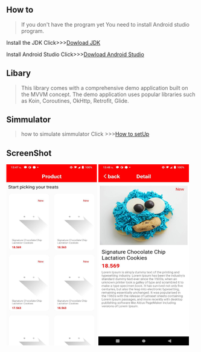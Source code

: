 ## How to

>If you don't have the program yet You need to install Android studio program.

Install the JDK Click>>>[Dowload JDK](https://www.oracle.com/java/technologies/downloads/)

Install Android Studio Click>>>[Dowload Android Studio](https://developer.android.com/studio)

## Libary

>This library comes with a comprehensive demo application built on the MVVM concept. The demo application uses popular libraries such as Koin, Coroutines, OkHttp, Retrofit, Glide.

## Simmulator

> how to simulate simmulator Click >>>[How to setUp](https://developer.android.com/studio/run/emulator?gclid=CjwKCAiA866PBhAYEiwANkIneJXqxQrDEsHvlzmL8ZdUR-brdLzynOGzd1k0krVhYkXmptrbNPhSnRoCyIUQAvD_BwE&gclsrc=aw.ds)

## ScreenShot

<img src="https://github.com/Nutapol/Test-Ascend/blob/master/app/src/main/res/drawable/list_ck.jpg" width="240" height="480">
<img src="https://github.com/Nutapol/Test-Ascend/blob/master/app/src/main/res/drawable/detail_ck.jpg" width="240" height="480">

